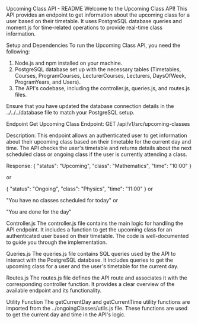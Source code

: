 Upcoming Class API - README
Welcome to the Upcoming Class API! This API provides an endpoint to get information about the upcoming class for a user based on their timetable. It uses PostgreSQL database queries and moment.js for time-related operations to provide real-time class information.

Setup and Dependencies
To run the Upcoming Class API, you need the following:

1. Node.js and npm installed on your machine.
2. PostgreSQL database set up with the necessary tables (Timetables, Courses, ProgramCourses, LecturerCourses, Lecturers, DaysOfWeek, ProgramYears, and Users).
3. The API's codebase, including the controller.js, queries.js, and routes.js files.

Ensure that you have updated the database connection details in the ../../../database file to match your PostgreSQL setup.

Endpoint
Get Upcoming Class
Endpoint: GET /api/v1/src/upcoming-classes

Description: This endpoint allows an authenticated user to get information about their upcoming class based on their timetable for the current day and time. The API checks the user's timetable and returns details about the next scheduled class or ongoing class if the user is currently attending a class.

Response:
{
  "status": "Upcoming",
  "class": "Mathematics",
  "time": "10:00"
}

or

{
  "status": "Ongoing",
  "class": "Physics",
  "time": "11:00"
}
or

"You have no classes scheduled for today"
or

"You are done for the day"


Controller.js
The controller.js file contains the main logic for handling the API endpoint. It includes a function to get the upcoming class for an authenticated user based on their timetable. The code is well-documented to guide you through the implementation.

Queries.js
The queries.js file contains SQL queries used by the API to interact with the PostgreSQL database. It includes queries to get the upcoming class for a user and the user's timetable for the current day.

Routes.js
The routes.js file defines the API route and associates it with the corresponding controller function. It provides a clear overview of the available endpoint and its functionality.

Utility Function
The getCurrentDay and getCurrentTime utility functions are imported from the ../ongoingClasses/utils.js file. These functions are used to get the current day and time in the API's logic.